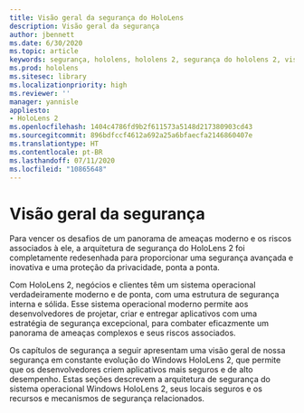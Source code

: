 ```yaml
---
title: Visão geral da segurança do HoloLens
description: Visão geral da segurança
author: jbennett
ms.date: 6/30/2020
ms.topic: article
keywords: segurança, hololens, hololens 2, segurança do hololens 2, visão geral da segurança
ms.prod: hololens
ms.sitesec: library
ms.localizationpriority: high
ms.reviewer: ''
manager: yannisle
appliesto:
- HoloLens 2
ms.openlocfilehash: 1404c4786fd9b2f611573a5148d217380903cd43
ms.sourcegitcommit: 896bdfccf4612a692a25a6bfaecfa2146860407e
ms.translationtype: HT
ms.contentlocale: pt-BR
ms.lasthandoff: 07/11/2020
ms.locfileid: "10865648"
---
```

# Visão geral da segurança

Para vencer os desafios de um panorama de ameaças moderno e os riscos associados à ele, a arquitetura de segurança do HoloLens 2 foi completamente redesenhada para proporcionar uma segurança avançada e inovativa e uma proteção da privacidade, ponta a ponta.

Com HoloLens 2, negócios e clientes têm um sistema operacional verdadeiramente moderno e de ponta, com uma estrutura de segurança interna e sólida. Esse sistema operacional moderno permite aos desenvolvedores de projetar, criar e entregar aplicativos com uma estratégia de segurança excepcional, para combater eficazmente um panorama de ameaças complexos e seus riscos associados. 

Os capítulos de segurança a seguir apresentam uma visão geral de nossa segurança em constante evolução do Windows HoloLens 2, que permite que os desenvolvedores criem aplicativos mais seguros e de alto desempenho. Estas seções descrevem a arquitetura de segurança do sistema operacional Windows HoloLens 2, seus locais seguros e os recursos e mecanismos de segurança relacionados.
